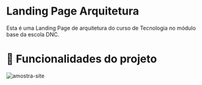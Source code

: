 #  Landing Page Arquitetura

Esta é uma Landing Page de arquitetura do curso de Tecnologia no módulo base da escola DNC.

#  📃 Funcionalidades do projeto

![amostra-site](https://github.com/yancvlt/landing-page-arquitetura/assets/109632704/45c1c216-a346-4d4e-a760-909a17a87959)
